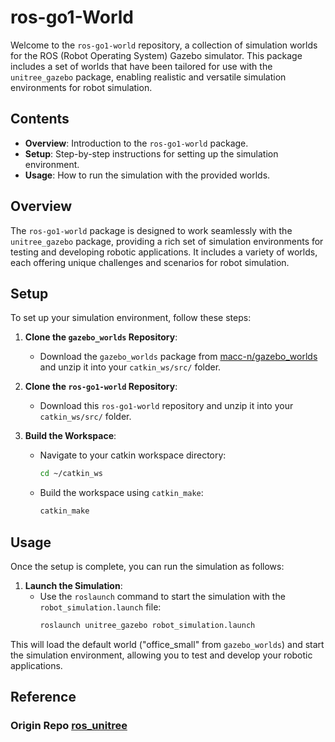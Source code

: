 
# ros-go1-World

Welcome to the `ros-go1-world` repository, a collection of simulation worlds for the ROS (Robot Operating System) Gazebo simulator. This package includes a set of worlds that have been tailored for use with the `unitree_gazebo` package, enabling realistic and versatile simulation environments for robot simulation.

## Contents

- **Overview**: Introduction to the `ros-go1-world` package.
- **Setup**: Step-by-step instructions for setting up the simulation environment.
- **Usage**: How to run the simulation with the provided worlds.

## Overview

The `ros-go1-world` package is designed to work seamlessly with the `unitree_gazebo` package, providing a rich set of simulation environments for testing and developing robotic applications. It includes a variety of worlds, each offering unique challenges and scenarios for robot simulation.

## Setup

To set up your simulation environment, follow these steps:

1. **Clone the `gazebo_worlds` Repository**:
   - Download the `gazebo_worlds` package from [macc-n/gazebo_worlds](https://github.com/macc-n/gazebo_worlds) and unzip it into your `catkin_ws/src/` folder.

2. **Clone the `ros-go1-world` Repository**:
   - Download this `ros-go1-world` repository and unzip it into your `catkin_ws/src/` folder.

3. **Build the Workspace**:
   - Navigate to your catkin workspace directory:
     ```bash
     cd ~/catkin_ws
     ```
   - Build the workspace using `catkin_make`:
     ```bash
     catkin_make
     ```

## Usage

Once the setup is complete, you can run the simulation as follows:

1. **Launch the Simulation**:
   - Use the `roslaunch` command to start the simulation with the `robot_simulation.launch` file:
     ```bash
     roslaunch unitree_gazebo robot_simulation.launch
     ```

This will load the default world ("office_small" from `gazebo_worlds`) and start the simulation environment, allowing you to test and develop your robotic applications.

## Reference
### Origin Repo [ros_unitree](https://github.com/macc-n/ros_unitree)